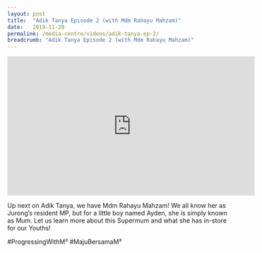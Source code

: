 ```yaml
---
layout: post
title:  "Adik Tanya Episode 2 (with Mdm Rahayu Mahzam)"
date:   2019-11-20
permalink: /media-centre/videos/adik-tanya-ep-2/
breadcrumb: "Adik Tanya Episode 2 (with Mdm Rahayu Mahzam)"
---
```


<div class="bp-youtube">
<iframe width="560" height="315" src="https://www.youtube.com/embed/oo6oyMj5CUM" frameborder="0" allow="accelerometer; autoplay; encrypted-media; gyroscope; picture-in-picture" allowfullscreen></iframe>

</div>

Up next on Adik Tanya, we have Mdm Rahayu Mahzam! We all know her as Jurong’s resident MP, but for a little boy named Ayden, she is simply known as Mum. Let us learn more about this Supermum and what she has in-store for our Youths!

#ProgressingWithM³ #MajuBersamaM³
